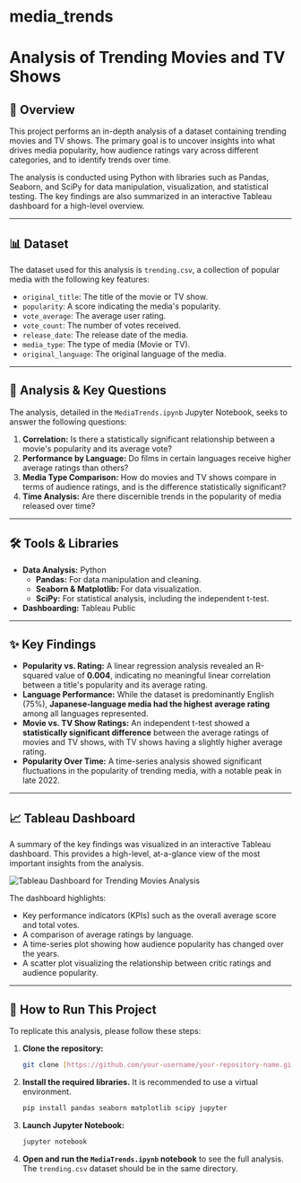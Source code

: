 # media_trends
# Analysis of Trending Movies and TV Shows

## 📖 Overview

This project performs an in-depth analysis of a dataset containing trending movies and TV shows. The primary goal is to uncover insights into what drives media popularity, how audience ratings vary across different categories, and to identify trends over time.

The analysis is conducted using Python with libraries such as Pandas, Seaborn, and SciPy for data manipulation, visualization, and statistical testing. The key findings are also summarized in an interactive Tableau dashboard for a high-level overview.

---

## 📊 Dataset

The dataset used for this analysis is `trending.csv`, a collection of popular media with the following key features:
* `original_title`: The title of the movie or TV show.
* `popularity`: A score indicating the media's popularity.
* `vote_average`: The average user rating.
* `vote_count`: The number of votes received.
* `release_date`: The release date of the media.
* `media_type`: The type of media (Movie or TV).
* `original_language`: The original language of the media.

---

## 🔎 Analysis & Key Questions

The analysis, detailed in the `MediaTrends.ipynb` Jupyter Notebook, seeks to answer the following questions:

1.  **Correlation:** Is there a statistically significant relationship between a movie's popularity and its average vote?
2.  **Performance by Language:** Do films in certain languages receive higher average ratings than others?
3.  **Media Type Comparison:** How do movies and TV shows compare in terms of audience ratings, and is the difference statistically significant?
4.  **Time Analysis:** Are there discernible trends in the popularity of media released over time?

---

## 🛠️ Tools & Libraries

* **Data Analysis:** Python
    * **Pandas:** For data manipulation and cleaning.
    * **Seaborn & Matplotlib:** For data visualization.
    * **SciPy:** For statistical analysis, including the independent t-test.
* **Dashboarding:** Tableau Public

---

## ✨ Key Findings

* **Popularity vs. Rating:** A linear regression analysis revealed an R-squared value of **0.004**, indicating no meaningful linear correlation between a title's popularity and its average rating.
* **Language Performance:** While the dataset is predominantly English (75%), **Japanese-language media had the highest average rating** among all languages represented.
* **Movie vs. TV Show Ratings:** An independent t-test showed a **statistically significant difference** between the average ratings of movies and TV shows, with TV shows having a slightly higher average rating.
* **Popularity Over Time:** A time-series analysis showed significant fluctuations in the popularity of trending media, with a notable peak in late 2022.

---

## 📈 Tableau Dashboard

A summary of the key findings was visualized in an interactive Tableau dashboard. This provides a high-level, at-a-glance view of the most important insights from the analysis.

![Tableau Dashboard for Trending Movies Analysis](<img width="2798" height="1798" alt="Dashboard 1" src="https://github.com/user-attachments/assets/fee2b316-07a9-4890-b9b6-29f1fc3f740e" />)

The dashboard highlights:
* Key performance indicators (KPIs) such as the overall average score and total votes.
* A comparison of average ratings by language.
* A time-series plot showing how audience popularity has changed over the years.
* A scatter plot visualizing the relationship between critic ratings and audience popularity.

---

## 🚀 How to Run This Project

To replicate this analysis, please follow these steps:

1.  **Clone the repository:**
    ```bash
    git clone [https://github.com/your-username/your-repository-name.git](https://github.com/your-username/your-repository-name.git)
    ```
2.  **Install the required libraries.** It is recommended to use a virtual environment.
    ```bash
    pip install pandas seaborn matplotlib scipy jupyter
    ```
3.  **Launch Jupyter Notebook:**
    ```bash
    jupyter notebook
    ```
4.  **Open and run the `MediaTrends.ipynb` notebook** to see the full analysis. The `trending.csv` dataset should be in the same directory.

